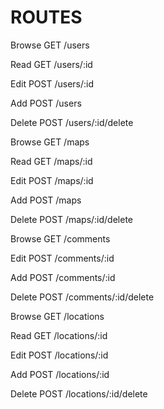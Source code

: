 # ROUTES

Browse GET /users

Read GET /users/:id

Edit POST /users/:id
 
Add POST /users

Delete POST /users/:id/delete



Browse GET /maps

Read GET /maps/:id

Edit POST /maps/:id
 
Add POST /maps

Delete POST /maps/:id/delete



Browse GET /comments

Edit POST /comments/:id
 
Add POST /comments/:id

Delete POST /comments/:id/delete




Browse GET /locations

Read GET /locations/:id

Edit POST /locations/:id
 
Add POST /locations/:id

Delete POST /locations/:id/delete
